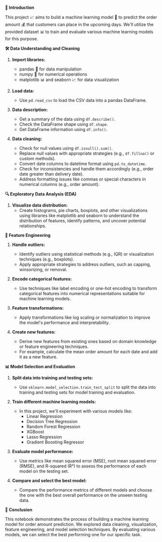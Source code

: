 **🚀 Introduction**

This project 📈 aims to build a machine learning model 🤖 to predict the order amount 💰 that customers can place in the upcoming days. We'll utilize the provided dataset 📊 to train and evaluate various machine learning models for this purpose.

**🛠️ Data Understanding and Cleaning**

1. **Import libraries:**
   - pandas 🐼 for data manipulation
   - numpy 🔢 for numerical operations
   - matplotlib 📊 and seaborn 📈 for data visualization

2. **Load data:**
   - Use `pd.read_csv` to load the CSV data into a pandas DataFrame.

3. **Data description:**
   - Get a summary of the data using `df.describe()`.
   - Check the DataFrame shape using `df.shape`.
   - Get DataFrame information using `df.info()`.

4. **Data cleaning:**
   - Check for null values using `df.isnull().sum()`.
   - Replace null values with appropriate strategies (e.g., `df.fillna()` or custom methods).
   - Convert date columns to datetime format using `pd.to_datetime`.
   - Check for inconsistencies and handle them accordingly (e.g., order date greater than delivery date).
   - Address formatting issues like commas or special characters in numerical columns (e.g., order amount).

**🔍 Exploratory Data Analysis (EDA)**

1. **Visualize data distribution:**
   - Create histograms, pie charts, boxplots, and other visualizations using libraries like matplotlib and seaborn to understand the distribution of features, identify patterns, and uncover potential relationships.

**🔧 Feature Engineering**

1. **Handle outliers:**
   - Identify outliers using statistical methods (e.g., IQR) or visualization techniques (e.g., boxplots).
   - Apply appropriate strategies to address outliers, such as capping, winsorizing, or removal.

2. **Encode categorical features:**
   - Use techniques like label encoding or one-hot encoding to transform categorical features into numerical representations suitable for machine learning models.

3. **Feature transformations:**
   - Apply transformations like log scaling or normalization to improve the model's performance and interpretability.

4. **Create new features:**
   - Derive new features from existing ones based on domain knowledge or feature engineering techniques.
   - For example, calculate the mean order amount for each date and add it as a new feature.

**📊 Model Selection and Evaluation**

1. **Split data into training and testing sets:**
   - Use `sklearn.model_selection.train_test_split` to split the data into training and testing sets for model training and evaluation.

2. **Train different machine learning models:**
   - In this project, we'll experiment with various models like:
     - Linear Regression
     - Decision Tree Regression
     - Random Forest Regression
     - XGBoost
     - Lasso Regression
     - Gradient Boosting Regressor

3. **Evaluate model performance:**
   - Use metrics like mean squared error (MSE), root mean squared error (RMSE), and R-squared (R²) to assess the performance of each model on the testing set.

4. **Compare and select the best model:**
   - Compare the performance metrics of different models and choose the one with the best overall performance on the unseen testing data.

**🏁 Conclusion**

This notebook demonstrates the process of building a machine learning model for order amount prediction. We explored data cleaning, visualization, feature engineering, and model selection techniques. By evaluating various models, we can select the best performing one for our specific task.
